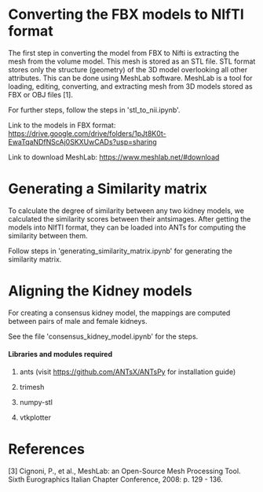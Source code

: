
# Converting the FBX models to NIfTI format

The first step in converting the model from FBX to Nifti is extracting the mesh from the volume model. This mesh is stored as an STL file. STL format stores only the structure (geometry) of the 3D model overlooking all other attributes. This can be done using MeshLab software. MeshLab is a tool for loading, editing, converting, and extracting mesh from 3D models stored as FBX or OBJ files [1].

For further steps, follow the steps in 'stl_to_nii.ipynb'.

Link to the models in FBX format: https://drive.google.com/drive/folders/1pJt8K0t-EwaTqaNDfNScAj0SKXUwCADs?usp=sharing

Link to download MeshLab: https://www.meshlab.net/#download

# Generating a Similarity matrix

To calculate the degree of similarity between any two kidney models, we calculated the similarity scores between their antsimages. After getting the models into NIfTI format, they can be loaded into ANTs for computing the similarity between them.

Follow steps in 'generating_similarity_matrix.ipynb' for generating the similarity matrix.

# Aligning the Kidney models

For creating a consensus kidney model, the mappings are computed between pairs of male and female kidneys.

See the file 'consensus_kidney_model.ipynb' for the steps.

#### Libraries and modules required
1. ants (visit https://github.com/ANTsX/ANTsPy for installation guide)

2. trimesh

3. numpy-stl

4. vtkplotter

# References
[3] Cignoni, P., et al., MeshLab: an Open-Source Mesh Processing Tool. Sixth Eurographics Italian Chapter Conference, 2008: p. 129 - 136.

